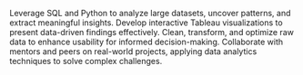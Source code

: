 Leverage SQL and Python to analyze large datasets, uncover patterns, and extract meaningful insights. Develop interactive Tableau visualizations to present data-driven findings effectively. Clean, transform, and optimize raw data to enhance usability for informed decision-making. Collaborate with mentors and peers on real-world projects, applying data analytics techniques to solve complex challenges.
